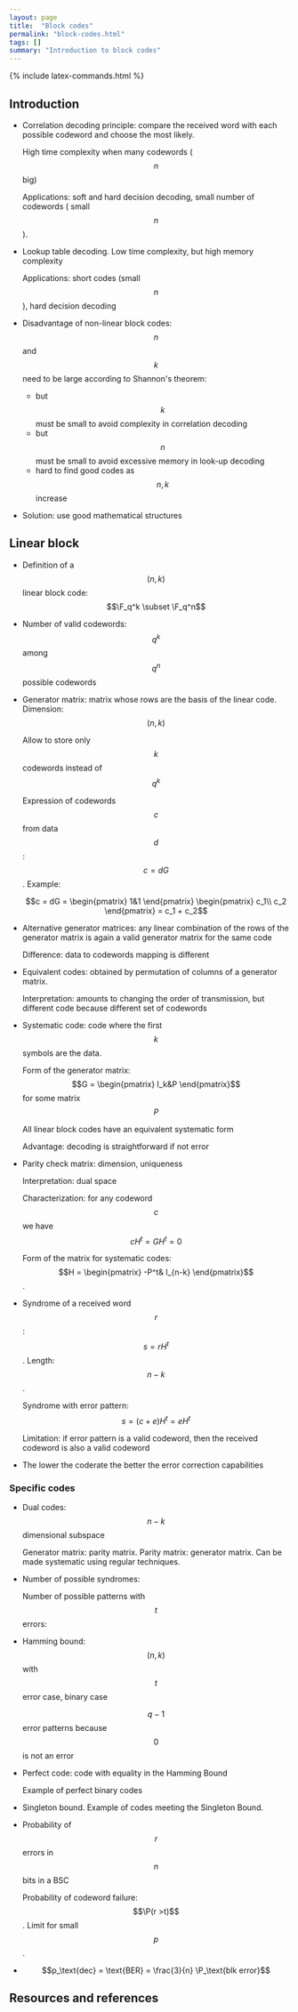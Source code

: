 ```yaml
---
layout: page
title:  "Block codes"
permalink: "block-codes.html"
tags: []
summary: "Introduction to block codes"
---
```

{% include latex-commands.html %}

## Introduction
* Correlation decoding principle: compare the received word with each possible
  codeword and choose the most likely.

  High time complexity when many codewords ($$n$$ big)

  Applications: soft and hard decision decoding, small number of codewords (
  small $$n$$).
* Lookup table decoding. Low time complexity, but high memory complexity

  Applications: short codes (small $$n$$), hard decision decoding
* Disadvantage of non-linear block codes: $$n$$ and $$k$$ need to be large
  according to Shannon's theorem:
  - but $$k$$ must be small to avoid complexity in correlation decoding
  - but $$n$$ must be small to avoid excessive memory in look-up decoding
  - hard to find good codes as $$n,k$$ increase
* Solution: use good mathematical structures

## Linear block
* Definition of a $$(n,k)$$ linear block code: $$\F_q^k \subset \F_q^n$$
* Number of valid codewords: $$q^k$$ among $$q^n$$ possible codewords
* Generator matrix: matrix whose rows are the basis of the linear code.
  Dimension: $$(n,k)$$

  Allow to store only $$k$$ codewords instead of $$q^k$$

  Expression of codewords $$c$$ from data $$d$$: $$c = d G$$. Example:

  $$c = dG =
  \begin{pmatrix}
  1&1
  \end{pmatrix}
  \begin{pmatrix}
  c_1\\
  c_2
  \end{pmatrix} = c_1 + c_2$$
* Alternative generator matrices: any linear combination of the rows of the
  generator matrix is again a valid generator matrix for the same code

  Difference: data to codewords mapping is different
* Equivalent codes: obtained by permutation of columns of a generator matrix.

  Interpretation: amounts to changing the order of transmission, but different
  code because different set of codewords
* Systematic code: code where the first $$k$$ symbols are the data.

  Form of the generator matrix: $$G = \begin{pmatrix}
    I_k&P
    \end{pmatrix}$$ for some matrix $$P$$

  All linear block codes have an equivalent systematic form

  Advantage: decoding is straightforward if not error
* Parity check matrix: dimension, uniqueness

  Interpretation: dual space

  Characterization: for any codeword $$c$$ we have $$c H^t = G H^t = 0$$

  Form of the matrix for systematic codes: $$H = \begin{pmatrix}
    -P^t& I_{n-k}
  \end{pmatrix}$$.
* Syndrome of a received word $$r$$: $$s = r H^t$$. Length: $$n-k$$.

  Syndrome with error pattern: $$s = (c+e)H^t = e H^t$$

  Limitation: if error pattern is a valid codeword, then the received codeword
  is also a valid codeword
* The lower the coderate the better the error correction capabilities

### Specific codes
* Dual codes: $$n-k$$ dimensional subspace

  Generator matrix: parity matrix. Parity matrix: generator matrix. Can be made
  systematic using regular techniques.
* Number of possible syndromes:

  Number of possible patterns with $$t$$ errors:
* Hamming bound: $$(n,k)$$ with $$t$$ error case, binary case

  $$q-1$$ error patterns because $$0$$ is not an error
* Perfect code: code with equality in the Hamming Bound

  Example of perfect binary codes
* Singleton bound. Example of codes meeting the Singleton Bound.
* Probability of $$r$$ errors in $$n$$ bits in a BSC

  Probability of codeword failure: $$\P(r >t)$$. Limit for small $$p$$.
* $$p_\text{dec} = \text{BER} = \frac{3}{n} \P_\text{blk error}$$

## Resources and references
